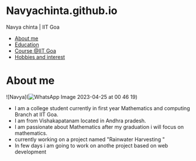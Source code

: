 # Navyachinta.github.io

Navya chinta | IIT Goa 
 
 * [About me]()
 * [Education](#education)
 * [Course @IIT Goa](course@iitgoa)
 * [Hobbies and interest](interests)
 
 # About me 
 
 ![Navya](![WhatsApp Image 2023-04-25 at 00 46 19](https://user-images.githubusercontent.com/129616403/234206433-88823903-2860-4ba6-8a14-df5f4a30ad48.jpeg))

-  I am a college student currently in first year Mathematics and computing Branch at IIT Goa.
-  I am from Vishakapatanam located in Andhra pradesh.
-  I am passionate about  Mathematics after my graduation i will focus on mathematics.
- currently working on a project named "Rainwater Harvesting "
- In few days i am going to work on anothe project based on web development
